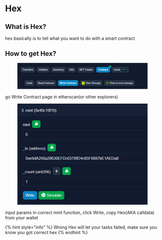 # Hex

## What is Hex?

hex basically is to tell what you want to do with a smart contract

## How to get Hex?

<figure><img src="../.gitbook/assets/image (1) (1).png" alt=""><figcaption></figcaption></figure>

go Write Contract page in etherscan(or other explorers)

<figure><img src="../.gitbook/assets/image (2).png" alt=""><figcaption></figcaption></figure>

input params in correct mint function, click Write, copy Hex(AKA calldata) from your wallet

{% hint style="info" %}
Wrong Hex will let your tasks failed, make sure you know you got correct hex
{% endhint %}
